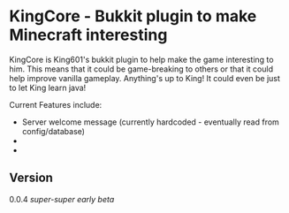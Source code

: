 KingCore - Bukkit plugin to make Minecraft interesting
=========

KingCore is King601's bukkit plugin to help make the game interesting to him. This means that it could be game-breaking to others or that it could help improve vanilla gameplay. Anything's up to King! It could even be just to let King learn java!

Current Features include:

  - Server welcome message (currently hardcoded - eventually read from config/database)
  -
  -

Version
----
0.0.4 *super-super early beta*

